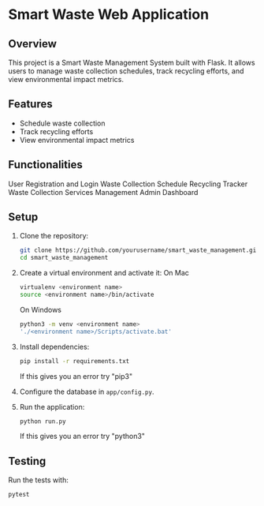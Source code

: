 # Smart Waste Web Application

## Overview

This project is a Smart Waste Management System built with Flask. It allows users to manage waste collection schedules, track recycling efforts, and view environmental impact metrics.

## Features

- Schedule waste collection
- Track recycling efforts
- View environmental impact metrics

## Functionalities

User Registration and Login
Waste Collection Schedule
Recycling Tracker
Waste Collection Services Management
Admin Dashboard


## Setup

1. Clone the repository:
    ```bash
    git clone https://github.com/yourusername/smart_waste_management.git
    cd smart_waste_management
    ```

2. Create a virtual environment and activate it:
    On Mac
    ```bash
    virtualenv <environment name>
    source <environment name>/bin/activate
    ```
    On Windows
    ```bash
    python3 -m venv <environment name>
    './<environment name>/Scripts/activate.bat'
    ```

3. Install dependencies:
    ```bash
    pip install -r requirements.txt
    ```
    If this gives you an error try "pip3"

4. Configure the database in `app/config.py`.

5. Run the application:
    ```bash
    python run.py
    ```
    If this gives you an error try "python3"

## Testing

Run the tests with:
```bash
pytest
```
